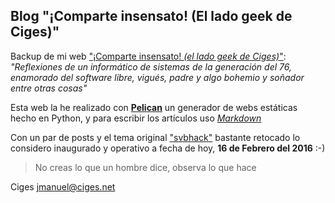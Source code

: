 ## Blog "¡Comparte insensato! (El lado geek de Ciges)"

Backup de mi web ["¡Comparte insensato! *(el lado geek de Ciges)*"](http://elladogeekde.ciges.net):  *"Reflexiones de un informático de sistemas de la generación del 76, enamorado del software libre, vigués, padre y algo bohemio y soñador entre otras cosas"*

Esta web la he realizado con **[Pelican](http://getpelican.com/)** un generador de webs estáticas hecho en Python, y para escribir los artículos uso *[Markdown](https://es.wikipedia.org/wiki/Markdown)*

Con un par de posts y el tema original ["svbhack"](https://github.com/gfidente/pelican-svbhack) bastante retocado lo considero inaugurado y operativo a fecha de hoy, **16 de Febrero del 2016** :-)

> No creas lo que un hombre dice, observa lo que hace

Ciges <jmanuel@ciges.net>

